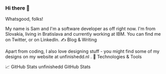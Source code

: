 ### Hi there 👋

<!--
**unfinishedd/unfinishedd** is a ✨ _special_ ✨ repository because its `README.md` (this file) appears on your GitHub profile.

Here are some ideas to get you started:

- 🔭 I’m currently working on ...
- 🌱 I’m currently learning ...
- 👯 I’m looking to collaborate on ...
- 🤔 I’m looking for help with ...
- 💬 Ask me about ...
- 📫 How to reach me: ...
- ⚡ Fun fact: ...
-->

Whatsgood, folks!

My name is Sam and I'm a software developer as off right now. I'm from Slovakia, living in Bratislava and currently working at IBM. You can find me on Twitter, or on LinkedIn.
✍ Blog & Writing

Apart from coding, I also love designing stuff - you might find some of my designs on my website at unfinishedd.nl .
🔧 Technologies & Tools

📈 GitHub Stats
unfinishedd GitHub Stats 